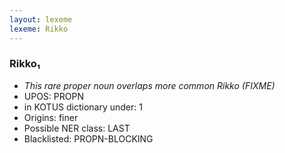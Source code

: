 ```yaml
---
layout: lexeme
lexeme: Rikko
---
```


###  Rikko₁

* _This rare proper noun overlaps more common *Rikko* (FIXME)_
* UPOS:  PROPN
* in KOTUS dictionary under:  1
* Origins: finer 
* Possible NER class:  LAST
* Blacklisted:  PROPN-BLOCKING

